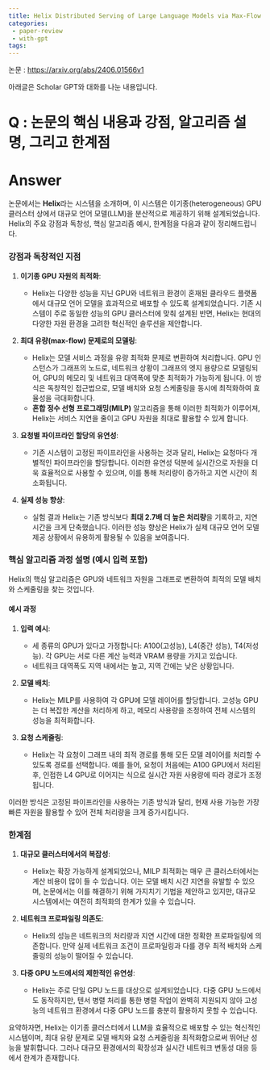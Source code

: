 ```yaml
---
title: Helix Distributed Serving of Large Language Models via Max-Flow on Heterogeneous GPUs
categories:
 - paper-review
 - with-gpt
tags:
---
```



논문 : https://arxiv.org/abs/2406.01566v1


아래글은 Scholar GPT와 대화를 나눈 내용입니다.

# Q : 논문의 핵심 내용과 강점, 알고리즘 설명, 그리고 한계점

# Answer

논문에서는 **Helix**라는 시스템을 소개하며, 이 시스템은 이기종(heterogeneous) GPU 클러스터 상에서 대규모 언어 모델(LLM)을 분산적으로 제공하기 위해 설계되었습니다. Helix의 주요 강점과 독창성, 핵심 알고리즘 예시, 한계점을 다음과 같이 정리해드립니다.

### 강점과 독창적인 지점

1. **이기종 GPU 자원의 최적화**:
   - Helix는 다양한 성능을 지닌 GPU와 네트워크 환경이 혼재된 클라우드 플랫폼에서 대규모 언어 모델을 효과적으로 배포할 수 있도록 설계되었습니다. 기존 시스템이 주로 동일한 성능의 GPU 클러스터에 맞춰 설계된 반면, Helix는 현대의 다양한 자원 환경을 고려한 혁신적인 솔루션을 제안합니다.
   
2. **최대 유량(max-flow) 문제로의 모델링**:
   - Helix는 모델 서비스 과정을 유량 최적화 문제로 변환하여 처리합니다. GPU 인스턴스가 그래프의 노드로, 네트워크 상황이 그래프의 엣지 용량으로 모델링되어, GPU의 메모리 및 네트워크 대역폭에 맞춘 최적화가 가능하게 됩니다. 이 방식은 독창적인 접근법으로, 모델 배치와 요청 스케줄링을 동시에 최적화하여 효율성을 극대화합니다.
   - **혼합 정수 선형 프로그래밍(MILP)** 알고리즘을 통해 이러한 최적화가 이루어져, Helix는 서비스 지연을 줄이고 GPU 자원을 최대로 활용할 수 있게 합니다.

3. **요청별 파이프라인 할당의 유연성**:
   - 기존 시스템이 고정된 파이프라인을 사용하는 것과 달리, Helix는 요청마다 개별적인 파이프라인을 할당합니다. 이러한 유연성 덕분에 실시간으로 자원을 더욱 효율적으로 사용할 수 있으며, 이를 통해 처리량이 증가하고 지연 시간이 최소화됩니다.

4. **실제 성능 향상**:
   - 실험 결과 Helix는 기존 방식보다 **최대 2.7배 더 높은 처리량**을 기록하고, 지연 시간을 크게 단축했습니다. 이러한 성능 향상은 Helix가 실제 대규모 언어 모델 제공 상황에서 유용하게 활용될 수 있음을 보여줍니다.

### 핵심 알고리즘 과정 설명 (예시 입력 포함)

Helix의 핵심 알고리즘은 GPU와 네트워크 자원을 그래프로 변환하여 최적의 모델 배치와 스케줄링을 찾는 것입니다.

#### 예시 과정
1. **입력 예시**:
   - 세 종류의 GPU가 있다고 가정합니다: A100(고성능), L4(중간 성능), T4(저성능). 각 GPU는 서로 다른 계산 능력과 VRAM 용량을 가지고 있습니다.
   - 네트워크 대역폭도 지역 내에서는 높고, 지역 간에는 낮은 상황입니다.

2. **모델 배치**:
   - Helix는 MILP를 사용하여 각 GPU에 모델 레이어를 할당합니다. 고성능 GPU는 더 복잡한 계산을 처리하게 하고, 메모리 사용량을 조정하여 전체 시스템의 성능을 최적화합니다.

3. **요청 스케줄링**:
   - Helix는 각 요청이 그래프 내의 최적 경로를 통해 모든 모델 레이어를 처리할 수 있도록 경로를 선택합니다. 예를 들어, 요청이 처음에는 A100 GPU에서 처리된 후, 인접한 L4 GPU로 이어지는 식으로 실시간 자원 사용량에 따라 경로가 조정됩니다.

이러한 방식은 고정된 파이프라인을 사용하는 기존 방식과 달리, 현재 사용 가능한 가장 빠른 자원을 활용할 수 있어 전체 처리량을 크게 증가시킵니다.

### 한계점

1. **대규모 클러스터에서의 복잡성**:
   - Helix는 확장 가능하게 설계되었으나, MILP 최적화는 매우 큰 클러스터에서는 계산 비용이 많이 들 수 있습니다. 이는 모델 배치 시간 지연을 유발할 수 있으며, 논문에서는 이를 해결하기 위해 가지치기 기법을 제안하고 있지만, 대규모 시스템에서는 여전히 최적화의 한계가 있을 수 있습니다.

2. **네트워크 프로파일링 의존도**:
   - Helix의 성능은 네트워크의 처리량과 지연 시간에 대한 정확한 프로파일링에 의존합니다. 만약 실제 네트워크 조건이 프로파일링과 다를 경우 최적 배치와 스케줄링의 성능이 떨어질 수 있습니다.

3. **다중 GPU 노드에서의 제한적인 유연성**:
   - Helix는 주로 단일 GPU 노드를 대상으로 설계되었습니다. 다중 GPU 노드에서도 동작하지만, 텐서 병렬 처리를 통한 병렬 작업이 완벽히 지원되지 않아 고성능의 네트워크 환경에서 다중 GPU 노드를 충분히 활용하지 못할 수 있습니다.

요약하자면, Helix는 이기종 클러스터에서 LLM을 효율적으로 배포할 수 있는 혁신적인 시스템이며, 최대 유량 문제로 모델 배치와 요청 스케줄링을 최적화함으로써 뛰어난 성능을 발휘합니다. 그러나 대규모 환경에서의 확장성과 실시간 네트워크 변동성 대응 등에서 한계가 존재합니다.

